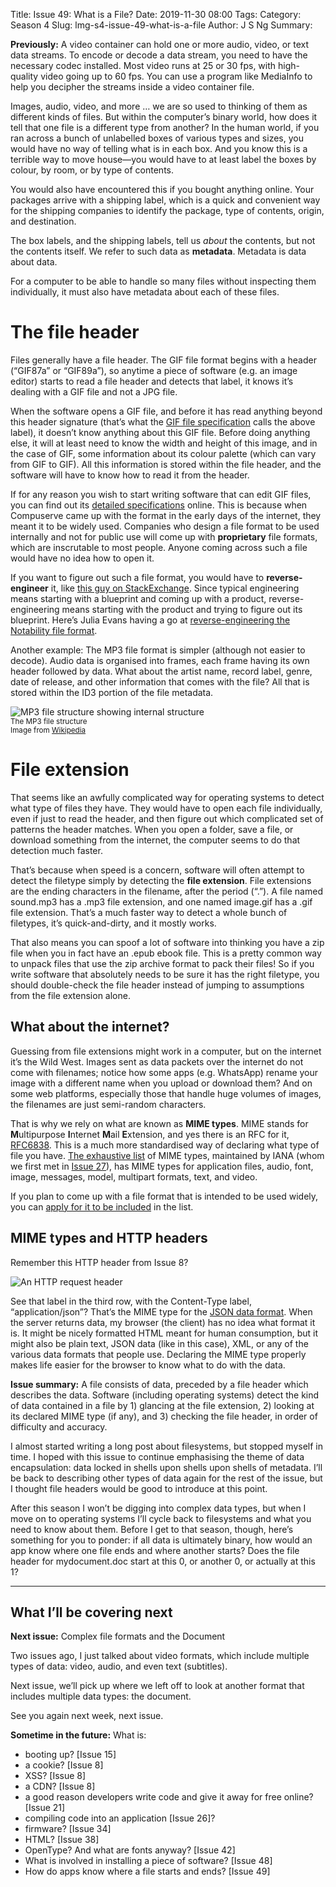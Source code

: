 Title: Issue 49: What is a File?
Date: 2019-11-30 08:00
Tags: 
Category: Season 4
Slug: lmg-s4-issue-49-what-is-a-file
Author: J S Ng
Summary: 

**Previously:** A video container can hold one or more audio, video, or text data streams. To encode or decode a data stream, you need to have the necessary codec installed. Most video runs at 25 or 30 fps, with high-quality video going up to 60 fps. You can use a program like MediaInfo to help you decipher the streams inside a video container file.

Images, audio, video, and more … we are so used to thinking of them as different kinds of files. But within the computer’s binary world, how does it tell that one file is a different type from another? In the human world, if you ran across a bunch of unlabelled boxes of various types and sizes, you would have no way of telling what is in each box. And you know this is a terrible way to move house—you would have to at least label the boxes by colour, by room, or by type of contents.

You would also have encountered this if you bought anything online. Your packages arrive with a shipping label, which is a quick and convenient way for the shipping companies to identify the package, type of contents, origin, and destination.

The box labels, and the shipping labels, tell us _about_ the contents, but not the contents itself. We refer to such data as **metadata**. Metadata is data about data.

For a computer to be able to handle so many files without inspecting them individually, it must also have metadata about each of these files.

# The file header

Files generally have a file header. The GIF file format begins with a header (“GIF87a” or “GIF89a”), so anytime a piece of software (e.g. an image editor) starts to read a file header and detects that label, it knows it’s dealing with a GIF file and not a JPG file.

When the software opens a GIF file, and before it has read anything beyond this header signature (that’s what the [GIF file specification]({filename}/season2/issue023/issue023.md) calls the above label), it doesn’t know anything about this GIF file. Before doing anything else, it will at least need to know the width and height of this image, and in the case of GIF, some information about its colour palette (which can vary from GIF to GIF). All this information is stored within the file header, and the software will have to know how to read it from the header.

If for any reason you wish to start writing software that can edit GIF files, you can find out its [detailed specifications](https://www.w3.org/Graphics/GIF/spec-gif87.txt) online. This is because when Compuserve came up with the format in the early days of the internet, they meant it to be widely used. Companies who design a file format to be used internally and not for public use will come up with **proprietary** file formats, which are inscrutable to most people. Anyone coming across such a file would have no idea how to open it.

If you want to figure out such a file format, you would have to **reverse-engineer** it, like [this guy on StackExchange](https://reverseengineering.stackexchange.com/questions/261/how-to-reverse-engineer-a-proprietary-data-file-format-e-g-smartboard-notebook). Since typical engineering means starting with a blueprint and coming up with a product, reverse-engineering means starting with the product and trying to figure out its blueprint. Here’s Julia Evans having a go at [reverse-engineering the Notability file format](https://jvns.ca/blog/2018/03/31/reverse-engineering-notability-format/).

Another example: The MP3 file format is simpler (although not easier to decode). Audio data is organised into frames, each frame having its own header followed by data. What about the artist name, record label, genre, date of release, and other information that comes with the file? All that is stored within the ID3 portion of the file metadata.

![MP3 file structure showing internal structure]({attach}issue049_01.png)<br />
<small>The MP3 file structure<br />
Image from [Wikipedia](https://en.wikipedia.org/wiki/MP3#/media/File:Mp3filestructure.svg)</small>

# File extension

That seems like an awfully complicated way for operating systems to detect what type of files they have. They would have to open each file individually, even if just to read the header, and then figure out which complicated set of patterns the header matches. When you open a folder, save a file, or download something from the internet, the computer seems to do that detection much faster.

That’s because when speed is a concern, software will often attempt to detect the filetype simply by detecting the **file extension**. File extensions are the ending characters in the filename, after the period (“.”). A file named sound.mp3 has a .mp3 file extension, and one named image.gif has a .gif file extension. That’s a much faster way to detect a whole bunch of filetypes, it’s quick-and-dirty, and it mostly works.

That also means you can spoof a lot of software into thinking you have a zip file when you in fact have an .epub ebook file. This is a pretty common way to unpack files that use the zip archive format to pack their files! So if you write software that absolutely needs to be sure it has the right filetype, you should double-check the file header instead of jumping to assumptions from the file extension alone.

## What about the internet?

Guessing from file extensions might work in a computer, but on the internet it’s the Wild West. Images sent as data packets over the internet do not come with filenames; notice how some apps (e.g. WhatsApp) rename your image with a different name when you upload or download them? And on some web platforms, especially those that handle huge volumes of images, the filenames are just semi-random characters.

That is why we rely on what are known as **MIME types**. MIME stands for **M**ultipurpose **I**nternet **M**ail **E**xtension, and yes there is an RFC for it, [RFC6838](https://tools.ietf.org/html/rfc6838). This is a much more standardised way of declaring what type of file you have. [The exhaustive list](https://www.iana.org/assignments/media-types/media-types.xhtml#examples) of MIME types, maintained by IANA (whom we first met in [Issue 27]({filename}/season3/issue027/issue027.md)), has MIME types for application files, audio, font, image, messages, model, multipart formats, text, and video.

If you plan to come up with a file format that is intended to be used widely, you can [apply for it to be included](https://www.iana.org/form/media-types) in the list.

## MIME types and HTTP headers

Remember this HTTP header from Issue 8?

![An HTTP request header]({attach}issue008_01.png)

See that label in the third row, with the Content-Type label, “application/json”? That’s the MIME type for the [JSON data format]({filename}/season1/issue005/issue005.md). When the server returns data, my browser (the client) has no idea what format it is. It might be nicely formatted HTML meant for human consumption, but it might also be plain text, JSON data (like in this case), XML, or any of the various data formats that people use. Declaring the MIME type properly makes life easier for the browser to know what to do with the data.

**Issue summary:** A file consists of data, preceded by a file header which describes the data. Software (including operating systems) detect the kind of data contained in a file by 1) glancing at the file extension, 2) looking at its declared MIME type (if any), and 3) checking the file header, in order of difficulty and accuracy.

I almost started writing a long post about filesystems, but stopped myself in time. I hoped with this issue to continue emphasising the theme of data encapsulation: data locked in shells upon shells upon shells of metadata. I’ll be back to describing other types of data again for the rest of the issue, but I thought file headers would be good to introduce at this point.

After this season I won’t be digging into complex data types, but when I move on to operating systems I’ll cycle back to filesystems and what you need to know about them. Before I get to that season, though, here’s something for you to ponder: if all data is ultimately binary, how would an app know where one file ends and where another starts? Does the file header for mydocument.doc start at this 0, or another 0, or actually at this 1?

-----

## What I’ll be covering next

**Next issue:** Complex file formats and the Document

Two issues ago, I just talked about video formats, which include multiple types of data: video, audio, and even text (subtitles).

Next issue, we’ll pick up where we left off to look at another format that includes multiple data types: the document.

See you again next week, next issue.

**Sometime in the future:** What is:

- booting up? [Issue 15]
- a cookie? [Issue 8]
- XSS? [Issue 8]
- a CDN? [Issue 8]
- a good reason developers write code and give it away for free online? [Issue 21]
- compiling code into an application [Issue 26]?
- firmware? [Issue 34]
- HTML? [Issue 38]
- OpenType? And what are fonts anyway? [Issue 42]
- What is involved in installing a piece of software? [Issue 48]
- How do apps know where a file starts and ends? [Issue 49]
